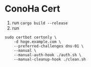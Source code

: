 # ConoHa Cert

1. run `cargo build --release`
2. run 
```
sudo certbot certonly \
    -d hoge.example.com \
    --preferred-challenges dns-01 \
    --manual \
    --manual-auth-hook ./auth.sh \
    --manual-cleanup-hook ./clean.sh
```
